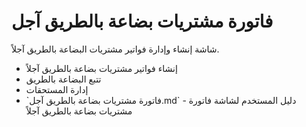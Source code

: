 # فاتورة مشتريات بضاعة بالطريق آجل
شاشة إنشاء وإدارة فواتير مشتريات البضاعة بالطريق آجلاً.
- إنشاء فواتير مشتريات بضاعة بالطريق آجلاً
- تتبع البضاعة بالطريق
- إدارة المستحقات
- \`فاتورة مشتريات بضاعة بالطريق آجل.md\` - دليل المستخدم لشاشة فاتورة
مشتريات بضاعة بالطريق آجلاً
